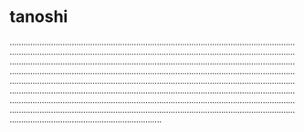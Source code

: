 # tanoshi
..................................................................................................................................................................................................................................................................................................................................................................................................................................................................................................................................................................................................................................................................................................................................................................................................................................................................................................................................................................................................................................................................................................